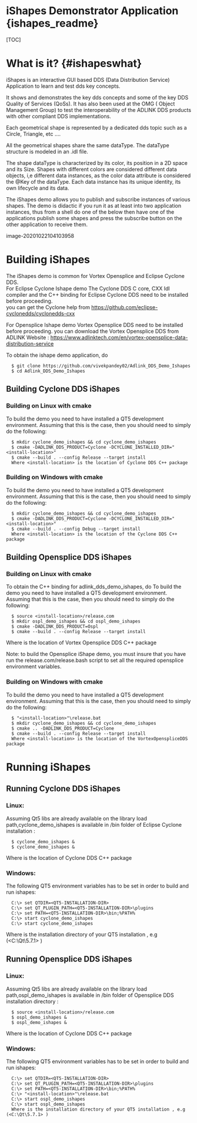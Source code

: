# iShapes Demonstrator Application {ishapes_readme}
[TOC]

# What is it? {#ishapeswhat}
iShapes is an interactive GUI based DDS (Data Distribution Service) Application to learn and test dds key concepts.

It shows and demonstrates the key dds concepts and some of the key DDS Quality of Services (QoSs). It has also been used at the OMG ( Object Management Group) to test the interoperability of the ADLINK DDS products with other compliant DDS implementations.

Each geometrical shape is represented by a dedicated dds topic such as a Circle, Triangle, etc ....

All the geometrical shapes share the same dataType. The dataType structure is modeled in an .idl file.

The shape dataType is characterized by its color, its position in a 2D space and its Size. Shapes with different colors are considered different data objects, i,e different data instances, as the color data attribute is considered the @Key of the dataType. Each data instance has its unique identity, its own lifecycle and its data.

The iShapes demo allows you to publish and subscribe instances of various shapes. The demo is didactic if you run it as at least into two application instances, thus from a shell do one of the below then have one of the applications publish some shapes and press the subscribe button on the other application to receive them.

image-20201022104103958


# Building iShapes

The iShapes demo is common for Vortex Opensplice and Eclipse Cyclone DDS.  
For Eclipse Cyclone Ishape demo The Cyclone DDS C core, CXX Idl compiler and the C++ binding for Eclipse Cyclone DDS need to be installed before proceeding.   
you can get the Cyclone help from https://github.com/eclipse-cyclonedds/cyclonedds-cxx

For Opensplice Ishape demo Vortex Opensplice DDS need to be installed before proceeding. you can download the Vortex Opensplice DDS from ADLINK Website : https://www.adlinktech.com/en/vortex-opensplice-data-distribution-service

To obtain the ishape demo application, do  

      $ git clone https://github.com/vivekpandey02/Adlink_DDS_Demo_Ishapes    
      $ cd Adlink_DDS_Demo_Ishapes   


## Building Cyclone DDS iShapes

### Building on Linux with cmake
To build the demo you need to have installed a QT5 development environment. Assuming that this is the case, then you should need to simply do the following:

      $ mkdir cyclone_demo_ishapes && cd cyclone_demo_ishapes  
      $ cmake -DADLINK_DDS_PRODUCT=Cyclone -DCYCLONE_INSTALLED_DIR="<install-location>"  
      $ cmake --build . --config Release --target install  
      Where <install-location> is the location of Cyclone DDS C++ package  


### Building on Windows with cmake
To build the demo you need to have installed a QT5 development environment. Assuming that this is the case, then you should need to simply do the following:

      $ mkdir cyclone_demo_ishapes && cd cyclone_demo_ishapes  
      $ cmake -DADLINK_DDS_PRODUCT=Cyclone -DCYCLONE_INSTALLED_DIR="<install-location>"  
      $ cmake --build . --config Debug --target install  
      Where <install-location> is the location of the Cyclone DDS C++ package  

## Building Opensplice DDS iShapes

### Building on Linux with cmake
To obtain the C++ binding for adlink_dds_demo_ishapes, do
To build the demo you need to have installed a QT5 development environment. Assuming that this is the case, then you should need to simply do the following:

      $ source <install-location>/release.com  
      $ mkdir ospl_demo_ishapes && cd ospl_demo_ishapes  
      $ cmake -DADLINK_DDS_PRODUCT=Ospl  
      $ cmake --build . --config Release --target install  
  
  Where <install-location> is the location of Vortex Opensplice DDS C++ package  
  
Note: to build the Opensplice iShape demo, you must insure that you have run the release.com/release.bash script to set all the required opensplice environment variables.

### Building on Windows with cmake
To build the demo you need to have installed a QT5 development environment. Assuming that this is the case, then you should need to simply do the following:

      $ "<install-location>"\release.bat  
      $ mkdir cyclone_demo_ishapes && cd cyclone_demo_ishapes  
      $ cmake .. -DADLINK_DDS_PRODUCT=Cyclone  
      $ cmake --build . --config Release --target install  
      Where <install-location> is the location of the VortexOpenspliceDDS package  


# Running iShapes

## Running Cyclone DDS iShapes
### Linux:
Assuming Qt5 libs are already available on the library load path,cyclone_demo_ishapes is available in /bin folder of Eclipse Cyclone installation :

      $ cyclone_demo_ishapes &  
      $ cyclone_demo_ishapes &  
  
Where is the location of Cyclone DDS C++ package  

### Windows:
The following QT5 environment variables has to be set in order to build and run ishapes:

      C:\> set QTDIR=<QT5-INSTALLATION-DIR>  
      C:\> set QT_PLUGIN_PATH=<QT5-INSTALLATION-DIR>\plugins  
      C:\> set PATH=<QT5-INSTALLATION-DIR>\bin;%PATH%  
      C:\> start cyclone_demo_ishapes  
      C:\> start cyclone_demo_ishapes  
  
Where is the installation directory of your QT5 installation , e.g (<C:\Qt\5.7.1> )

## Running Opensplice DDS iShapes
### Linux:
Assuming Qt5 libs are already available on the library load path,ospl_demo_ishapes is available in /bin folder of Opensplice DDS installation directory :

      $ source <install-location>/release.com
      $ ospl_demo_ishapes &
      $ ospl_demo_ishapes &
  
Where is the location of Cyclone DDS C++ package

### Windows:
The following QT5 environment variables has to be set in order to build and run ishapes:

      C:\> set QTDIR=<QT5-INSTALLATION-DIR> 
      C:\> set QT_PLUGIN_PATH=<QT5-INSTALLATION-DIR>\plugins  
      C:\> set PATH=<QT5-INSTALLATION-DIR>\bin;%PATH%  
      C:\> "<install-location>"\release.bat  
      C:\> start ospl_demo_ishapes  
      C:\> start ospl_demo_ishapes  
      Where is the installation directory of your QT5 installation , e.g (<C:\Qt\5.7.1> )  
